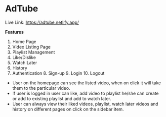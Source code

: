 # AdTube 

Live Link: https://adtube.netlify.app/

**Features**
1. Home Page
2. Video Listing Page
3. Playlist Management
4. Like/Dislike
5. Watch Later
6. History
7. Authentication
	8. Sign-up
	9. Login
	10. Logout


- User on the homepage can see the listed video, when on click it will take them to the particular video. 
- If user is logged in user can like, add video to playlist he/she can create or add to existing playlist and add to watch later. 
- User can always view their liked videos, playlist, watch later videos and history on different pages on click on the sidebar item. 

